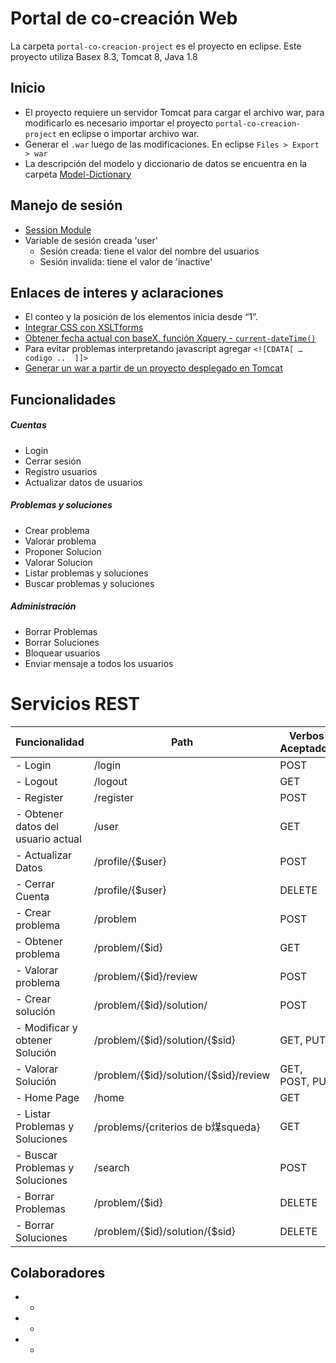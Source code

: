 Portal de co-creación Web
==================

La carpeta ```portal-co-creacion-project``` es el proyecto en eclipse. 
Este proyecto utiliza Basex 8.3, Tomcat 8, Java 1.8

## Inicio 
* El proyecto requiere un servidor Tomcat para cargar el archivo war, para modificarlo es necesario importar el proyecto ```portal-co-creacion-project``` en eclipse o importar archivo war. 
* Generar el ```.war``` luego de las modificaciones. En eclipse ```Files > Export > war ```
* La descripción del modelo y diccionario de datos se encuentra en la carpeta [Model-Dictionary](/Model-Dictionary)

## Manejo de sesión
* [Session Module](http://docs.basex.org/wiki/Session_Module)
* Variable de sesión creada 'user'
	* Sesión creada: tiene el valor del nombre del usuarios
	* Sesión invalida: tiene el valor de 'inactive' 

## Enlaces de interes y aclaraciones
* El conteo y la posición de los elementos inicia desde “1”.
* [Integrar CSS con XSLTforms](https://en.wikibooks.org/wiki/XRX/XSLTForms_and_eXist#Modifying_your_CSS_to_work_with_XSLTForms)
* [Obtener fecha actual con baseX, función Xquery - ```current-dateTime()```](http://www.w3.org/TR/xpath-functions-30/)
* Para evitar problemas interpretando javascript agregar ```<![CDATA[ … codigo ..  ]]>```
* [Generar un war a partir de un proyecto desplegado en Tomcat](http://stackoverflow.com/questions/5109112/how-to-deploy-a-war-file-in-tomcat-7])

## Funcionalidades  
##### Cuentas
* Login
* Cerrar sesión 
* Registro usuarios
* Actualizar datos de usuarios

##### Problemas y soluciones 
* Crear problema
* Valorar problema
* Proponer Solucion
* Valorar Solucion
* Listar problemas y soluciones
* Buscar problemas y soluciones

##### Administración
* Borrar Problemas
* Borrar Soluciones
* Bloquear usuarios
* Enviar mensaje a todos los usuarios

# Servicios REST 

| Funcionalidad                      | Path                                  | Verbos Aceptados |
|------------------------------------|---------------------------------------|------------------|
| - Login                            | /login                                | POST             |
| - Logout                           | /logout                               | GET              |
| - Register                         | /register                             | POST             |
| - Obtener datos del usuario actual | /user                                 | GET              |
| - Actualizar Datos                 | /profile/{$user}                      | POST             |
| - Cerrar Cuenta                    | /profile/{$user}                      | DELETE           |
| - Crear problema                   | /problem                              | POST             |
| - Obtener problema                 | /problem/{$id}                        | GET              |
| - Valorar problema                 | /problem/{$id}/review                 | POST             |
| - Crear solución                  | /problem/{$id}/solution/              | POST             |
| - Modificar y obtener Solución    | /problem/{$id}/solution/{$sid}        | GET,  PUT        |
| - Valorar Solución                | /problem/{$id}/solution/{$sid}/review | GET, POST, PUT   |
| - Home Page                        | /home                                 | GET              |
| - Listar Problemas y Soluciones    | /problems/{criterios de b煤squeda}    | GET              |
| - Buscar Problemas y Soluciones    | /search                               | POST             |
| - Borrar Problemas                 | /problem/{$id}                        | DELETE           |
| - Borrar Soluciones                | /problem/{$id}/solution/{$sid}        | DELETE           |

## Colaboradores  
* -
* -
* -

